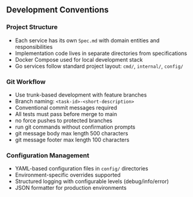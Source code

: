 ## Development Conventions

### Project Structure
- Each service has its own `Spec.md` with domain entities and responsibilities
- Implementation code lives in separate directories from specifications
- Docker Compose used for local development stack
- Go services follow standard project layout: `cmd/`, `internal/`, `config/`

### Git Workflow
- Use trunk-based development with feature branches
- Branch naming: `<task-id>-<short-description>`
- Conventional commit messages required
- All tests must pass before merge to main
- no force pushes to protected branches
- run git commands without confirmation prompts
- git message body max length 500 characters
- git message footer max length 100 characters

### Configuration Management
- YAML-based configuration files in `config/` directories
- Environment-specific overrides supported
- Structured logging with configurable levels (debug/info/error)
- JSON formatter for production environments
